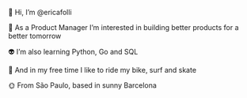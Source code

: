   👋 Hi, I’m @ericafolli
  
  🐙 As a Product Manager I’m interested in building better products for a better tomorrow
  
  👽 I’m also learning Python, Go and SQL
  
  🍃 And in my free time I like to ride my bike, surf and skate
  
  🌞 From São Paulo, based in sunny Barcelona

